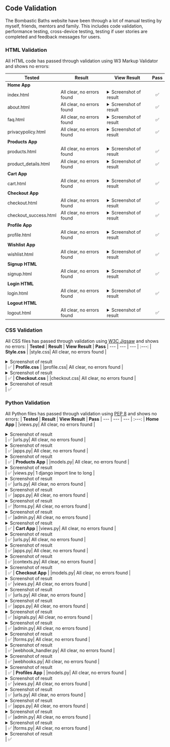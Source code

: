 ## Code Validation
The Bombastic Baths website have been through a lot of manual testing by myself, friends, mentors and family. This includes code validation, performance testing, cross-device testing, testing if user stories are completed and feedback messages for users.

### HTML Validation
All HTML code has passed through validation using W3 Markup Validator and shows no errors:

| **Tested** | **Result** | **View Result** | **Pass** |
--- | --- | --- | :---:
| **Home App** |
|index.html| All clear, no errors found | <details><summary>Screenshot of result</summary>![Result](/documentation/validation/index-validation.jpg)</details>| ✅
|about.html| All clear, no errors found | <details><summary>Screenshot of result</summary>![Result](/documentation/validation/about-validation.jpg)</details>| ✅
|faq.html| All clear, no errors found | <details><summary>Screenshot of result</summary>![Result](/documentation/validation/faq-validation.jpg)</details>| ✅
|privacypolicy.html| All clear, no errors found | <details><summary>Screenshot of result</summary>![Result](/documentation/validation/privacypolicy-validation.jpg)</details>| ✅
| **Products App** |
|products.html| All clear, no errors found | <details><summary>Screenshot of result</summary>![Result](/documentation/validation/products-validation.jpg)</details>| ✅
|product_details.html| All clear, no errors found | <details><summary>Screenshot of result</summary>![Result](/documentation/validation/productdetails-validation.jpg)</details>| ✅
| **Cart App** |
|cart.html| All clear, no errors found | <details><summary>Screenshot of result</summary>![Result](/documentation/validation/cart-validation.jpg)</details>| ✅
| **Checkout App** |
|checkout.html| All clear, no errors found | <details><summary>Screenshot of result</summary>![Result](/documentation/validation/checkout-validation.jpg)</details>| ✅
|checkout_success.html| All clear, no errors found | <details><summary>Screenshot of result</summary>![Result](/documentation/validation/checkout-success-validation.jpg)</details>| ✅
| **Profile App** |
|profile.html| All clear, no errors found | <details><summary>Screenshot of result</summary>![Result](/documentation/validation/profile-validation.jpg)</details>| ✅
| **Wishlist App** |
|wishlist.html| All clear, no errors found | <details><summary>Screenshot of result</summary>![Result](/documentation/validation/wishlist-validation.jpg)</details>| ✅
| **Signup HTML** |
|signup.html| All clear, no errors found | <details><summary>Screenshot of result</summary>![Result](/documentation/validation/signup-validation.jpg)</details>| ✅
| **Login HTML** |
|login.html| All clear, no errors found | <details><summary>Screenshot of result</summary>![Result](/documentation/validation/login-validation.jpg)</details>| ✅
| **Logout HTML** |
|logout.html| All clear, no errors found | <details><summary>Screenshot of result</summary>![Result](/documentation/validation/logout-validation.jpg)</details>| ✅

### CSS Validation
All CSS files has passed through validation using [W3C Jigsaw](https://jigsaw.w3.org/css-validator/) and shows no errors:
| **Tested** | **Result** | **View Result** | **Pass** |
--- | --- | --- | :---:
| **Style.css** |
|style.css| All clear, no errors found | <details><summary>Screenshot of result</summary>![Result](/documentation/validation/style.css-validation.jpg)</details>| ✅
| **Profile.css** |
|profile.css| All clear, no errors found | <details><summary>Screenshot of result</summary>![Result](/documentation/validation/profile.css-validation.jpg)</details>| ✅
| **Checkout.css** |
|checkout.css| All clear, no errors found | <details><summary>Screenshot of result</summary>![Result](/documentation/validation/checkout.css-validation.jpg)</details>| ✅

### Python Validation
All Python files has passed through validation using [PEP 8](https://pep8ci.herokuapp.com/) and shows no errors:
| **Tested** | **Result** | **View Result** | **Pass** |
--- | --- | --- | :---:
| **Home App** |
|views.py| All clear, no errors found | <details><summary>Screenshot of result</summary>![Result](/documentation/validation/home-views.py-validation.jpg)</details>| ✅
|urls.py| All clear, no errors found | <details><summary>Screenshot of result</summary>![Result](/documentation/validation/home-urls.py-validation.jpg)</details>| ✅
|apps.py| All clear, no errors found | <details><summary>Screenshot of result</summary>![Result](/documentation/validation/home-apps.py-validation.jpg)</details>| ✅
| **Products App** |
|models.py| All clear, no errors found | <details><summary>Screenshot of result</summary>![Result](/documentation/validation/products-models.py-validation.jpg)</details>| ✅
|views.py| 1 django import line to long | <details><summary>Screenshot of result</summary>![Result](/documentation/validation/products-views.py-validation.jpg)</details>| ✅
|urls.py| All clear, no errors found | <details><summary>Screenshot of result</summary>![Result](/documentation/validation/products-urls.py-validation.jpg)</details>| ✅
|apps.py| All clear, no errors found | <details><summary>Screenshot of result</summary>![Result](/documentation/validation/products-apps.py-validation.jpg)</details>| ✅
|forms.py| All clear, no errors found | <details><summary>Screenshot of result</summary>![Result](/documentation/validation/products-forms.py-validation.jpg)</details>| ✅
|admin.py| All clear, no errors found | <details><summary>Screenshot of result</summary>![Result](/documentation/validation/products-admin.py-validation.jpg)</details>| ✅
| **Cart App** |
|views.py| All clear, no errors found  | <details><summary>Screenshot of result</summary>![Result](/documentation/validation/cart-views.py-validation.jpg)</details>| ✅
|urls.py| All clear, no errors found | <details><summary>Screenshot of result</summary>![Result](/documentation/validation/cart-urls.py-validation.jpg)</details>| ✅
|apps.py| All clear, no errors found | <details><summary>Screenshot of result</summary>![Result](/documentation/validation/cart-apps.py-validation.jpg)</details>| ✅
|contexts.py| All clear, no errors found | <details><summary>Screenshot of result</summary>![Result](/documentation/validation/cart-contexts.py-validation.jpg)</details>| ✅
| **Checkout App** |
|models.py| All clear, no errors found  | <details><summary>Screenshot of result</summary>![Result](/documentation/validation/checkout-models.py-validation.jpg)</details>| ✅
|views.py| All clear, no errors found  | <details><summary>Screenshot of result</summary>![Result](/documentation/validation/checkout-views.py-validation.jpg)</details>| ✅
|urls.py| All clear, no errors found | <details><summary>Screenshot of result</summary>![Result](/documentation/validation/checkout-urls.py-validation.jpg)</details>| ✅
|apps.py| All clear, no errors found | <details><summary>Screenshot of result</summary>![Result](/documentation/validation/checkout-apps.py-validation.jpg)</details>| ✅
|signals.py| All clear, no errors found | <details><summary>Screenshot of result</summary>![Result](/documentation/validation/checkout-signals.py-validation.jpg)</details>| ✅
|admin.py| All clear, no errors found | <details><summary>Screenshot of result</summary>![Result](/documentation/validation/checkout-admin.py-validation.jpg)</details>| ✅
|forms.py| All clear, no errors found | <details><summary>Screenshot of result</summary>![Result](/documentation/validation/checkout-forms.py-validation.jpg)</details>| ✅
|webhook_handler.py| All clear, no errors found | <details><summary>Screenshot of result</summary>![Result](/documentation/validation/checkout-webhookshandler.py-validation.jpg)</details>| ✅
|webhooks.py| All clear, no errors found | <details><summary>Screenshot of result</summary>![Result](/documentation/validation/checkout-webhooks.py-validation.jpg)</details>| ✅
| **Profiles App** |
|models.py| All clear, no errors found | <details><summary>Screenshot of result</summary>![Result](/documentation/validation/profiles-models.py-validation.jpg)</details>| ✅
|views.py| All clear, no errors found  | <details><summary>Screenshot of result</summary>![Result](/documentation/validation/profiles-views.py-validation.jpg)</details>| ✅
|urls.py| All clear, no errors found | <details><summary>Screenshot of result</summary>![Result](/documentation/validation/profiles-urls.py-validation.jpg)</details>| ✅
|apps.py| All clear, no errors found | <details><summary>Screenshot of result</summary>![Result](/documentation/validation/profiles-apps.py-validation.jpg)</details>| ✅
|admin.py| All clear, no errors found | <details><summary>Screenshot of result</summary>![Result](/documentation/validation/profiles-admin.py-validation.jpg)</details>| ✅
|forms.py| All clear, no errors found | <details><summary>Screenshot of result</summary>![Result](/documentation/validation/profiles-forms.py-validation.jpg)</details>| ✅


